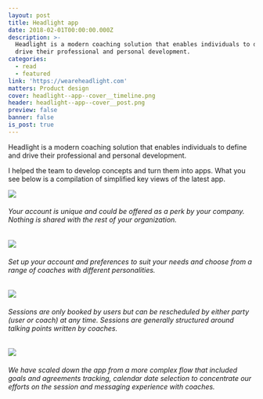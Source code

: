 ```yaml
---
layout: post
title: Headlight app
date: 2018-02-01T00:00:00.000Z
description: >-
  Headlight is a modern coaching solution that enables individuals to define and
  drive their professional and personal development.
categories:
  - read
  - featured
link: 'https://weareheadlight.com'
matters: Product design
cover: headlight--app--cover__timeline.png
header: headlight--app--cover__post.png
preview: false
banner: false
is_post: true
---
```

Headlight is a modern coaching solution that enables individuals to define and drive their professional and personal development.

I helped the team to develop concepts and turn them into apps. What you see below is a compilation of simplified key views of the latest app.

![](../../assets/images/posts/headlight--app--content--0.png)
###### Your account is unique and could be offered as a perk by your company. Nothing is shared with the rest of your organization.  

![](../../assets/images/posts/headlight--app--content--1.png)
###### Set up your account and preferences to suit your needs and choose from a range of coaches with different personalities.

![](../../assets/images/posts/headlight--app--content--2.png)
###### Sessions are only booked by users but can be rescheduled by either party (user or coach) at any time. Sessions are generally structured around talking points written by coaches.

![](../../assets/images/posts/headlight--app--content--3.png)
###### We have scaled down the app from a more complex flow that included goals and agreements tracking, calendar date selection to concentrate our efforts on the session and messaging experience with coaches.
